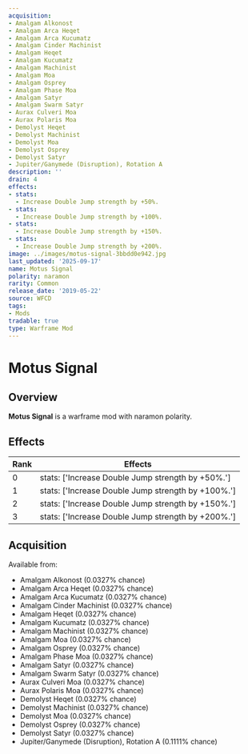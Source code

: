 ```yaml
---
acquisition:
- Amalgam Alkonost
- Amalgam Arca Heqet
- Amalgam Arca Kucumatz
- Amalgam Cinder Machinist
- Amalgam Heqet
- Amalgam Kucumatz
- Amalgam Machinist
- Amalgam Moa
- Amalgam Osprey
- Amalgam Phase Moa
- Amalgam Satyr
- Amalgam Swarm Satyr
- Aurax Culveri Moa
- Aurax Polaris Moa
- Demolyst Heqet
- Demolyst Machinist
- Demolyst Moa
- Demolyst Osprey
- Demolyst Satyr
- Jupiter/Ganymede (Disruption), Rotation A
description: ''
drain: 4
effects:
- stats:
  - Increase Double Jump strength by +50%.
- stats:
  - Increase Double Jump strength by +100%.
- stats:
  - Increase Double Jump strength by +150%.
- stats:
  - Increase Double Jump strength by +200%.
image: ../images/motus-signal-3bbdd0e942.jpg
last_updated: '2025-09-17'
name: Motus Signal
polarity: naramon
rarity: Common
release_date: '2019-05-22'
source: WFCD
tags:
- Mods
tradable: true
type: Warframe Mod
---
```


# Motus Signal

## Overview

**Motus Signal** is a warframe mod with naramon polarity.

## Effects

| Rank | Effects |
|------|----------|
| 0 | stats: ['Increase Double Jump strength by +50%.'] |
| 1 | stats: ['Increase Double Jump strength by +100%.'] |
| 2 | stats: ['Increase Double Jump strength by +150%.'] |
| 3 | stats: ['Increase Double Jump strength by +200%.'] |

## Acquisition

Available from:
- Amalgam Alkonost (0.0327% chance)
- Amalgam Arca Heqet (0.0327% chance)
- Amalgam Arca Kucumatz (0.0327% chance)
- Amalgam Cinder Machinist (0.0327% chance)
- Amalgam Heqet (0.0327% chance)
- Amalgam Kucumatz (0.0327% chance)
- Amalgam Machinist (0.0327% chance)
- Amalgam Moa (0.0327% chance)
- Amalgam Osprey (0.0327% chance)
- Amalgam Phase Moa (0.0327% chance)
- Amalgam Satyr (0.0327% chance)
- Amalgam Swarm Satyr (0.0327% chance)
- Aurax Culveri Moa (0.0327% chance)
- Aurax Polaris Moa (0.0327% chance)
- Demolyst Heqet (0.0327% chance)
- Demolyst Machinist (0.0327% chance)
- Demolyst Moa (0.0327% chance)
- Demolyst Osprey (0.0327% chance)
- Demolyst Satyr (0.0327% chance)
- Jupiter/Ganymede (Disruption), Rotation A (0.1111% chance)

